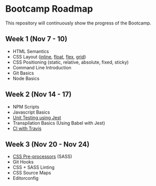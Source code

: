 # Bootcamp Roadmap
This repository will continuously show the progress of the Bootcamp.

## Week 1 (Nov 7 - 10)
- HTML Semantics
- CSS Layout ([inline](https://github.com/andrscrrn/hb-layout-inline), [float](https://github.com/andrscrrn/hb-layout-floats), [flex](https://github.com/andrscrrn/hb-layout-flexbox), [grid](https://github.com/andrscrrn/hb-layout-grid))
- CSS Positioning (static, relative, absolute, fixed, sticky)
- Command Line Introduction
- Git Basics
- Node Basics

## Week 2 (Nov 14 - 17)
- NPM Scripts
- Javascript Basics
- [Unit Testing using Jest](https://github.com/andrscrrn/hb-javascript-test-101)
- Transpilation Basics (Using Babel with Jest)
- [CI with Travis](https://github.com/andrscrrn/hb-javascript-test-101)

## Week 3 (Nov 20 - Nov 24)
- [CSS Pre-processors](https://github.com/andrscrrn/hb-layout-flexbox) (SASS)
- Git Hooks
- CSS + SASS Linting
- CSS Source Maps
- Editorconfig 

